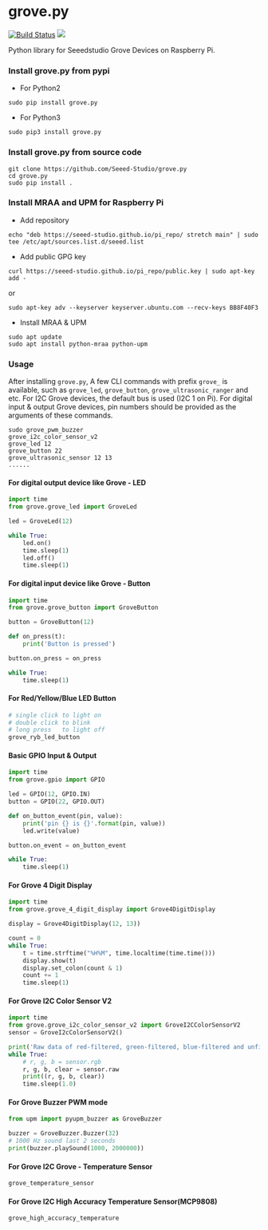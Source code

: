 grove.py
========

[![Build Status](https://travis-ci.org/Seeed-Studio/grove.py.svg?branch=master)](https://travis-ci.org/Seeed-Studio/grove.py)
[![](https://img.shields.io/pypi/v/grove.py.svg)](https://pypi.python.org/pypi/grove.py)

Python library for Seeedstudio Grove Devices on Raspberry Pi.



### Install grove.py from pypi 
- For Python2
```shell
sudo pip install grove.py
```

- For Python3
```shell
sudo pip3 install grove.py
```
### Install grove.py from source code

```shell
git clone https://github.com/Seeed-Studio/grove.py
cd grove.py
sudo pip install .
```

### Install MRAA and UPM for Raspberry Pi

- Add repository
```
echo "deb https://seeed-studio.github.io/pi_repo/ stretch main" | sudo tee /etc/apt/sources.list.d/seeed.list
```

- Add public GPG key
```
curl https://seeed-studio.github.io/pi_repo/public.key | sudo apt-key add -
```
or
```
sudo apt-key adv --keyserver keyserver.ubuntu.com --recv-keys BB8F40F3
```


- Install MRAA & UPM
```
sudo apt update
sudo apt install python-mraa python-upm
```

### Usage
After installing `grove.py`, A few CLI commands with prefix `grove_` is available, such as `grove_led`, `grove_button`, `grove_ultrasonic_ranger` and etc. For I2C Grove devices, the default bus is used (I2C 1 on Pi). For digital input & output Grove devices, pin numbers should be provided as the arguments of these commands.

```shell
sudo grove_pwm_buzzer
grove_i2c_color_sensor_v2
grove_led 12
grove_button 22
grove_ultrasonic_sensor 12 13
......
```

#### For digital output device like Grove - LED
```python
import time
from grove.grove_led import GroveLed

led = GroveLed(12)

while True:
    led.on()
    time.sleep(1)
    led.off()
    time.sleep(1)
```

#### For digital input device like Grove - Button
```python
import time
from grove.grove_button import GroveButton

button = GroveButton(12)

def on_press(t):
    print('Button is pressed')

button.on_press = on_press

while True:
    time.sleep(1)

```

#### For Red/Yellow/Blue LED Button
```python
# single click to light on
# double click to blink
# long press   to light off
grove_ryb_led_button
```

#### Basic GPIO Input & Output
```python
import time
from grove.gpio import GPIO

led = GPIO(12, GPIO.IN)
button = GPIO(22, GPIO.OUT)

def on_button_event(pin, value):
    print('pin {} is {}'.format(pin, value))
    led.write(value)

button.on_event = on_button_event

while True:
    time.sleep(1)

```

#### For Grove 4 Digit Display
```python
import time
from grove.grove_4_digit_display import Grove4DigitDisplay

display = Grove4DigitDisplay(12, 13))

count = 0
while True:
    t = time.strftime("%H%M", time.localtime(time.time()))
    display.show(t)
    display.set_colon(count & 1)
    count += 1
    time.sleep(1)
```

#### For Grove I2C Color Sensor V2
```python
import time
from grove.grove_i2c_color_sensor_v2 import GroveI2CColorSensorV2
sensor = GroveI2cColorSensorV2()

print('Raw data of red-filtered, green-filtered, blue-filtered and unfiltered photodiodes')
while True:
    # r, g, b = sensor.rgb
    r, g, b, clear = sensor.raw
    print((r, g, b, clear))
    time.sleep(1.0)
```

#### For Grove Buzzer PWM mode
```python
from upm import pyupm_buzzer as GroveBuzzer

buzzer = GroveBuzzer.Buzzer(32)
# 1000 Hz sound last 2 seconds
print(buzzer.playSound(1000, 2000000))
```

#### For Grove I2C Grove - Temperature Sensor
```python
grove_temperature_sensor
```

#### For Grove I2C High Accuracy Temperature Sensor(MCP9808)
```python
grove_high_accuracy_temperature
```

